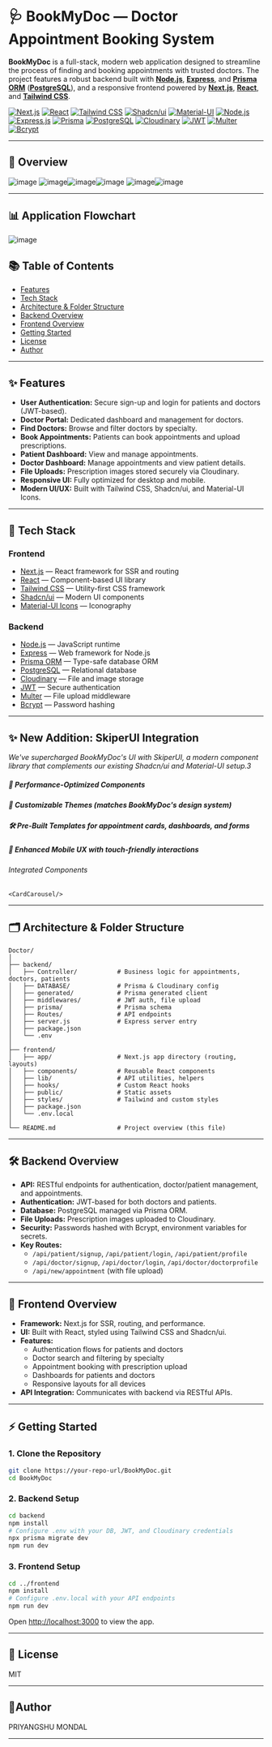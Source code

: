 # 🩺 BookMyDoc — Doctor Appointment Booking System

**BookMyDoc** is a full-stack, modern web application designed to streamline the process of finding and booking appointments with trusted doctors. The project features a robust backend built with [**Node.js**](https://nodejs.org/), [**Express**](https://expressjs.com/), and [**Prisma ORM**](https://www.prisma.io/) ([**PostgreSQL**](https://www.postgresql.org/)), and a responsive frontend powered by [**Next.js**](https://nextjs.org/), [**React**](https://react.dev/), and [**Tailwind CSS**](https://tailwindcss.com/).

[![Next.js](https://img.shields.io/badge/Next.js-000?style=for-the-badge&logo=nextdotjs&logoColor=white)](https://nextjs.org/) [![React](https://img.shields.io/badge/React-20232A?style=for-the-badge&logo=react&logoColor=61DAFB)](https://react.dev/) [![Tailwind CSS](https://img.shields.io/badge/TailwindCSS-06B6D4?style=for-the-badge&logo=tailwindcss&logoColor=white)](https://tailwindcss.com/) [![Shadcn/ui](https://img.shields.io/badge/Shadcn%2Fui-111827?style=for-the-badge)](https://ui.shadcn.com/) [![Material-UI](https://img.shields.io/badge/Material--UI-007FFF?style=for-the-badge&logo=mui&logoColor=white)](https://mui.com/) [![Node.js](https://img.shields.io/badge/Node.js-43853D?style=for-the-badge&logo=node.js&logoColor=white)](https://nodejs.org/) [![Express.js](https://img.shields.io/badge/Express.js-404D59?style=for-the-badge)](https://expressjs.com/) [![Prisma](https://img.shields.io/badge/Prisma-2D3748?style=for-the-badge&logo=prisma&logoColor=white)](https://www.prisma.io/) [![PostgreSQL](https://img.shields.io/badge/PostgreSQL-4169E1?style=for-the-badge&logo=postgresql&logoColor=white)](https://www.postgresql.org/) [![Cloudinary](https://img.shields.io/badge/Cloudinary-3448C5?style=for-the-badge&logo=cloudinary&logoColor=white)](https://cloudinary.com/) [![JWT](https://img.shields.io/badge/JWT-black?style=for-the-badge&logo=JSON%20web%20tokens)](https://jwt.io/) [![Multer](https://img.shields.io/badge/Multer-FFCA28?style=for-the-badge)](https://github.com/expressjs/multer) [![Bcrypt](https://img.shields.io/badge/Bcrypt-003A70?style=for-the-badge)](https://github.com/kelektiv/node.bcrypt.js/)

---

## 📸 Overview

![image](/frontend/public/ss/home.jpeg)
![image](/frontend/public/ss/login.png)![image](/frontend/public/ss/doctors.png)![image](/frontend/public/ss/appointment.png)
![image](/frontend/public/ss/about.png)![image](/frontend/public/ss/contact.png)

---

## 📊 Application Flowchart

![image](/frontend/public/flowchart.png)

## 📚 Table of Contents

- [Features](#features)
- [Tech Stack](#tech-stack)
- [Architecture & Folder Structure](#architecture--folder-structure)
- [Backend Overview](#backend-overview)
- [Frontend Overview](#frontend-overview)
- [Getting Started](#getting-started)
- [License](#license)
- [Author](#author)

---

## ✨ Features

- **User Authentication:** Secure sign-up and login for patients and doctors (JWT-based).
- **Doctor Portal:** Dedicated dashboard and management for doctors.
- **Find Doctors:** Browse and filter doctors by specialty.
- **Book Appointments:** Patients can book appointments and upload prescriptions.
- **Patient Dashboard:** View and manage appointments.
- **Doctor Dashboard:** Manage appointments and view patient details.
- **File Uploads:** Prescription images stored securely via Cloudinary.
- **Responsive UI:** Fully optimized for desktop and mobile.
- **Modern UI/UX:** Built with Tailwind CSS, Shadcn/ui, and Material-UI Icons.

---

## 🚀 Tech Stack

### **Frontend**

- [Next.js](https://nextjs.org/) — React framework for SSR and routing
- [React](https://react.dev/) — Component-based UI library
- [Tailwind CSS](https://tailwindcss.com/) — Utility-first CSS framework
- [Shadcn/ui](https://ui.shadcn.com/) — Modern UI components
- [Material-UI Icons](https://mui.com/material-ui/material-icons/) — Iconography

### **Backend**

- [Node.js](https://nodejs.org/) — JavaScript runtime
- [Express](https://expressjs.com/) — Web framework for Node.js
- [Prisma ORM](https://www.prisma.io/) — Type-safe database ORM
- [PostgreSQL](https://www.postgresql.org/) — Relational database
- [Cloudinary](https://cloudinary.com/) — File and image storage
- [JWT](https://jwt.io/) — Secure authentication
- [Multer](https://github.com/expressjs/multer) — File upload middleware
- [Bcrypt](https://github.com/kelektiv/node.bcrypt.js/) — Password hashing

---

## ✨ New Addition: SkiperUI Integration

_We've supercharged BookMyDoc's UI with SkiperUI, a modern component library that complements our existing Shadcn/ui and Material-UI setup.3_

##### 🚀 Performance-Optimized Components

##### 🎨 Customizable Themes (matches BookMyDoc's design system)

##### 🛠 Pre-Built Templates for appointment cards, dashboards, and forms

##### 📱 Enhanced Mobile UX with touch-friendly interactions

###### Integrated Components

```
<CardCarousel/>
```

---

## 🗂️ Architecture & Folder Structure

```
Doctor/
│
├── backend/
│   ├── Controller/           # Business logic for appointments, doctors, patients
│   ├── DATABASE/             # Prisma & Cloudinary config
│   ├── generated/            # Prisma generated client
│   ├── middlewares/          # JWT auth, file upload
│   ├── prisma/               # Prisma schema
│   ├── Routes/               # API endpoints
│   ├── server.js             # Express server entry
│   ├── package.json
│   └── .env
│
├── frontend/
│   ├── app/                  # Next.js app directory (routing, layouts)
│   ├── components/           # Reusable React components
│   ├── lib/                  # API utilities, helpers
│   ├── hooks/                # Custom React hooks
│   ├── public/               # Static assets
│   ├── styles/               # Tailwind and custom styles
│   ├── package.json
│   └── .env.local
│
└── README.md                 # Project overview (this file)
```

---

## 🛠️ Backend Overview

- **API:** RESTful endpoints for authentication, doctor/patient management, and appointments.
- **Authentication:** JWT-based for both doctors and patients.
- **Database:** PostgreSQL managed via Prisma ORM.
- **File Uploads:** Prescription images uploaded to Cloudinary.
- **Security:** Passwords hashed with Bcrypt, environment variables for secrets.
- **Key Routes:**
  - `/api/patient/signup`, `/api/patient/login`, `/api/patient/profile`
  - `/api/doctor/signup`, `/api/doctor/login`, `/api/doctor/doctorprofile`
  - `/api/new/appointment` (with file upload)

---

## 🎨 Frontend Overview

- **Framework:** Next.js for SSR, routing, and performance.
- **UI:** Built with React, styled using Tailwind CSS and Shadcn/ui.
- **Features:**
  - Authentication flows for patients and doctors
  - Doctor search and filtering by specialty
  - Appointment booking with prescription upload
  - Dashboards for patients and doctors
  - Responsive layouts for all devices
- **API Integration:** Communicates with backend via RESTful APIs.

---

## ⚡ Getting Started

### 1. **Clone the Repository**

```sh
git clone https://your-repo-url/BookMyDoc.git
cd BookMyDoc
```

### 2. **Backend Setup**

```sh
cd backend
npm install
# Configure .env with your DB, JWT, and Cloudinary credentials
npx prisma migrate dev
npm run dev
```

### 3. **Frontend Setup**

```sh
cd ../frontend
npm install
# Configure .env.local with your API endpoints
npm run dev
```

Open [http://localhost:3000](http://localhost:3000) to view the app.

---

## 📝 License

MIT

---

## 👤Author

PRIYANGSHU MONDAL

---
